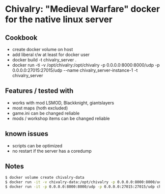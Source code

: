 # Chivalry: "Medieval Warfare" docker for the native linux server

## Cookbook 

* create docker volume on host 
* add liberal r/w at least for docker user
* docker build -t chivalry_server .
* docker run -ti -v /opt/chivalry:/opt/chivalry -p 0.0.0.0:8000:8000/udp -p 0.0.0.0:27015:27015/udp --name chivalry_server-instance-1 -t chivalry_server

## Features / tested with
* works with mod LSMOD, Blackknight, giantslayers
* most maps (hoth excluded)
* game.ini can be changed reliable
* mods / workshop items can be changed reliable

## known issues
* scripts can be optimized
* no restart if the server has a coredump


## Notes

```bash
$ docker volume create chivalry-data 
$ docker run -it -v chivalry-data:/opt/chivalry -p 0.0.0.0:8000:8000/udp -p 0.0.0.0:27015:27015/udp chivalry:0.1
$ docker run -it -p 0.0.0.0:8000:8000/udp -p 0.0.0.0:27015:27015/udp chivalry:0.1
``` 